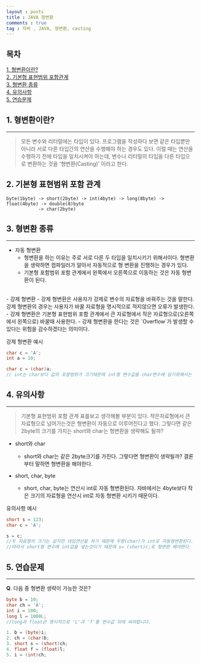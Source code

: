 ```yaml
---
layout : posts
title : JAVA 형변환
comments : true
tag : 자바 , JAVA, 형변환, casting
---
```


## __목차__
[1. 형변환이란?](#형변환이란?) <br>
[2. 기본형 표현범위 포함관계](#기본형-표현범위-포함관)<br>
[3. 형변환 종류](#형변환-종류)<br>
[4. 유의사항](#유의사항)<br>
[5. 연습문제](#연습문제)<br>

## __1.  형변환이란?__
---
> 모든 변수와 리터럴에는 타입이 있다.
> 프로그램을 작성하다 보면 같은 타입뿐만 아니라 서로 다른 타입간의 연산을 수행해야 하는
> 경우도 있다.
> 이럴 때는 연산을 수행하기 전에 타입을 일치시켜야 하는데,
> 변수나 리터럴의 타입을 다른 타입으로 변환하는 것을 '형변환(Casting)' 이라고 한다.

## __2. 기본형 표현범위 포함 관계__
```
byte(1byte) -> short(2byte) -> int(4byte) -> long(8byte) -> float(4byte) -> double(8)byte
            -> char(2byte)
```

## __3. 형변환 종류__
---
- 자동 형변환
    - 형변환을 하는 이유는 주로 서로 다른 두 타입을 일치시키기 위해서이다.
      형변환을 생략하면 컴파일러가 알아서 자동적으로 형 변환을 진행하는 경우가 있다.
    - 기본형 포함범위 포함 관계에서 왼쪽에서 오른쪽으로 이동하는 것은 자동 형변환이 된다.
<br>
- 강제 형변환
    - 강제 형변환은 사용자가 강제로 변수의 자료형을 바꿔주는 것을 말한다.
      강제 형변환의 경우는 사용자가 바꿀 자료형을 명시적으로 적지않으면 오류가 발생한다.
    - 강제 형변환은 기본형 표현범위 포함 관계에서 큰 자료형에서 작은 자료형으로(오른쪽에서 왼쪽으로)
      바꿀때 사용한다.
    - 강제 형변환을 한다는 것은 `Overflow`가 발생할 수 있다는 위험을 감수하겠다는 의미이다.
    <br>

강제 형변환 예시
```java
char c = 'A';
int a = 10;

char c = (char)a;
// int는 char보다 값의 포함범위가 크기때문에 int형 변수값을 char변수에 담기위해서는 강제 형변환을 해야한다.
```

## __4. 유의사항__
---
> 기본형 표현범위 포함 관계 표를보고 생각해볼 부분이 있다.
> 작은자료형에서 큰 자료형으로 넘어가는것은 형변환이 자동으로 이루어진다고 했다.
> 그렇다면 같은 2byte의 크기를 가지는 short와 char는 형변환을 생략해도 될까?

- short와 char
    - short와 char는 같은 2byte크기를 가진다.
      그렇다면 형변환이 생략될까?
      결론부터 말하면 형변환을 해야한다.
      <br>

- short, char, byte
    - short, char, byte는 연산시 int로 자동 형변환된다.
      자바에서는 4byte보다 작은 크기의 자료형을 연산시 int로 자동 형변환 시키기 때문이다.

유의사항 예시
```java
short s = 123;
char c = 'A';

s = c;
//두 자료형의 크기는 같지만 대입연산을 하기 때문에 우항(char)가 int로 자동형변환된다.
//따라서 short형 변수에 int값을 넣는것이기 때문에 s= (short)c;로 형변환 해야한다.
```


## __5. 연습문제__
---
__Q__. 다음 중 형변환 생략이 가능한 것은?

```java
byte b = 10;
char ch = 'A';
int i = 100;
long l = 1000L;
//long과 float은 명시적으로 'L'과 'f'를 변수값 뒤에 써야합니다.

1. b = (byte)i;
2. ch = (char)b;
3. short s = (short)ch;
4. float f = (float)l;
5. i = (int)ch;
```
